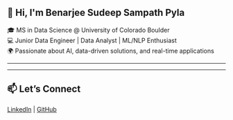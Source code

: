 ## 👋 Hi, I'm Benarjee Sudeep Sampath Pyla

🎓 MS in Data Science @ University of Colorado Boulder  
💻 Junior Data Engineer | Data Analyst | ML/NLP Enthusiast  
🌍 Passionate about AI, data-driven solutions, and real-time applications

---
<!--
## 🔧 Tech Stack
**Languages:** Python, R, SQL, JavaScript, HTML, CSS  
**Tools:** Power BI, Streamlit, MATLAB, Excel, VS Code  
**Libraries/Frameworks:** Scikit-learn, TensorFlow, LangChain, FAISS, HuggingFace, XGBoost, Plotly, Seaborn    -->

<!--
## 💡 Technical Skills & Tools

<!-- Programming Languages -->
<!--
![Python](https://img.shields.io/badge/-Python-3776AB?style=flat&logo=python&logoColor=white)
![R](https://img.shields.io/badge/-R-276DC3?style=flat&logo=r&logoColor=white)
![SQL](https://img.shields.io/badge/-SQL-003B57?style=flat&logo=postgresql&logoColor=white)
![JavaScript](https://img.shields.io/badge/-JavaScript-F7DF1E?style=flat&logo=javascript&logoColor=black)
![HTML](https://img.shields.io/badge/-HTML5-E34F26?style=flat&logo=html5&logoColor=white)
![CSS](https://img.shields.io/badge/-CSS3-1572B6?style=flat&logo=css3)

<!-- Data & Visualization -->
<!--
![Power BI](https://img.shields.io/badge/-Power%20BI-F2C811?style=flat&logo=powerbi&logoColor=black)
![Excel](https://img.shields.io/badge/-Excel-217346?style=flat&logo=microsoft-excel&logoColor=white)
![Streamlit](https://img.shields.io/badge/-Streamlit-FF4B4B?style=flat&logo=streamlit&logoColor=white)

<!-- ML, NLP & Libraries -->
<!--
![Scikit-learn](https://img.shields.io/badge/-Scikit--learn-F7931E?style=flat&logo=scikitlearn)
![TensorFlow](https://img.shields.io/badge/-TensorFlow-FF6F00?style=flat&logo=tensorflow&logoColor=white)
![Keras](https://img.shields.io/badge/-Keras-D00000?style=flat&logo=keras&logoColor=white)
![XGBoost](https://img.shields.io/badge/-XGBoost-FF8000?style=flat)
![NLTK](https://img.shields.io/badge/-NLTK-00599C?style=flat)
![LangChain](https://img.shields.io/badge/-LangChain-006400?style=flat)
![FAISS](https://img.shields.io/badge/-FAISS-005573?style=flat)
![HuggingFace](https://img.shields.io/badge/-HuggingFace-FFD21F?style=flat&logo=huggingface&logoColor=black)

<!-- Data Handling & Viz -->
<!--
![Pandas](https://img.shields.io/badge/-Pandas-150458?style=flat&logo=pandas)
![NumPy](https://img.shields.io/badge/-NumPy-013243?style=flat&logo=numpy)
![Matplotlib](https://img.shields.io/badge/-Matplotlib-ffffff?style=flat)
![Seaborn](https://img.shields.io/badge/-Seaborn-2E8B57?style=flat)
![Plotly](https://img.shields.io/badge/-Plotly-3F4F75?style=flat)

<!-- Tools & IDE -->
<!--
![VS Code](https://img.shields.io/badge/-VS%20Code-007ACC?style=flat&logo=visual-studio-code)
![GitHub](https://img.shields.io/badge/-GitHub-181717?style=flat&logo=github)

<!-- Databases -->
<!--
![MySQL](https://img.shields.io/badge/-MySQL-4479A1?style=flat&logo=mysql)
![PostgreSQL](https://img.shields.io/badge/-PostgreSQL-336791?style=flat&logo=postgresql)     
 
---

<!--
## 🚀 Projects

### 🧠 [LegalBot: Colorado Renters' Rights Chatbot](https://github.com/sudeepben/legalbot)
Built with LangChain, Mistral LLM, and FAISS for semantic retrieval.  
👉 Chatbot answers questions about rental rights using legal documents.  
💡 Tech: Python, Streamlit, LangChain, HuggingFace, FAISS

### 👀 [Gaze Estimation using VGG16 + XGBoost](https://github.com/sudeepben/gaze-estimation)
A hybrid DL model combining VGG16 and XGBoost to classify gaze direction.  
📈 Achieved 98.48% accuracy!  
💡 Tech: Python, OpenCV, VGG16, XGBoost

### 💬 [Sentiment Analysis on Agnipath Scheme](https://github.com/sudeepben/agnipath-sentiment)
A hybrid BiLSTM-CNN & XGBoost model analyzing public sentiment on Twitter.  
📊 84% accuracy, presented at ADCIS 2024.  
💡 Tech: Python, NLP, Deep Learning

---
<!--
 ## 📈 GitHub Stats
![Sudeep's GitHub stats](https://github-readme-stats.vercel.app/api?username=sudeepben&show_icons=true&theme=default)             -->

---

## 📫 Let’s Connect
[LinkedIn](https://www.linkedin.com/in/benarjeesudeepsampathpyla) | [GitHub](https://github.com/sudeepben)
